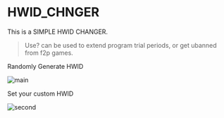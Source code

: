# HWID_CHNGER
This is a SIMPLE HWID CHANGER.
> Use? can be used to extend program trial periods, or get ubanned from f2p games.


Randomly Generate HWID

![main](https://imgur.com/CgnpZff.png)


Set your custom HWID

![second](https://imgur.com/w3NtfPv.png)

